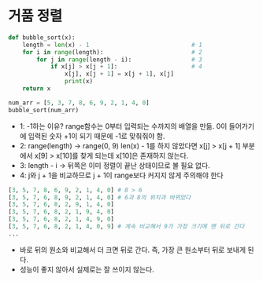 # 거품 정렬
```python
def bubble_sort(x):
    length = len(x) - 1                             # 1 
    for i in range(length):                         # 2
        for j in range(length - i):                 # 3
            if x[j] > x[j + 1]:                     # 4
                x[j], x[j + 1] = x[j + 1], x[j]
                print(x)
    return x

num_arr = [5, 3, 7, 8, 6, 9, 2, 1, 4, 0]
bubble_sort(num_arr)
```
* 1: -1하는 이유? range함수는 0부터 입력되는 수까지의 배열을 만듦.
0이 들어가기에 입력된 숫자 +1이 되기 때문에 -1로 맞춰줘야 함.
* 2: range(length) -> range(0, 9) 
len(x) - 1를 하지 않았다면 x[j] > x[j + 1] 부분에서 x[9] > x[10]를 찾게 되는데 x[10]은 존재하지 않는다.
* 3: length - i -> 뒤쪽은 이미 정렬이 끝난 상태이므로 볼 필요 없다.
* 4: j와 j + 1을 비교하므로 j + 1이 range보다 커지지 않게 주의해야 한다
```python
[3, 5, 7, 8, 6, 9, 2, 1, 4, 0] # 8 > 6
[3, 5, 7, 6, 8, 9, 2, 1, 4, 0] # 6과 8의 위치과 바뀌었다
[3, 5, 7, 6, 8, 2, 9, 1, 4, 0] 
[3, 5, 7, 6, 8, 2, 1, 9, 4, 0]
[3, 5, 7, 6, 8, 2, 1, 4, 9, 0]
[3, 5, 7, 6, 8, 2, 1, 4, 0, 9] # 계속 비교해서 9가 가장 크기에 맨 뒤로 간다
...
```
* 바로 뒤의 원소와 비교해서 더 크면 뒤로 간다. 즉, 가장 큰 원소부터 뒤로 보내게 된다.
* 성능이 좋지 않아서 실제로는 잘 쓰이지 않는다.
